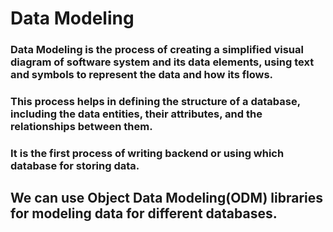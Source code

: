 # Data Modeling

### Data Modeling is the process of creating a simplified visual diagram of software system and its data elements, using text and symbols to represent the data and how its flows.
### This process helps in defining the structure of a database, including the data entities, their attributes, and the relationships between them.

### It is the first process of writing backend or using which database for storing data.

## We can use Object Data Modeling(ODM) libraries for modeling data for different databases.

## 